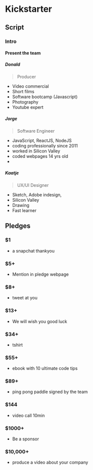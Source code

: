 # Kickstarter


## Script
### Intro

#### Present the team


##### Donald
> Producer

- Video commercial
- Short films
- Software bootcamp (Javascript)
- Photography
- Youtube expert

##### Jorge
> Software Engineer

- JavaScript, ReactJS, NodeJS
- coding professionally since 2011
- worked in Silicon Valley 
- coded webpages 14 yrs old
- 

##### Kaatje
> UX/UI Designer

- Sketch, Adobe indesign, 
- Silicon Valley
- Drawing
- Fast learner



## Pledges
### $1
- a snapchat thankyou

### $5+
- Mention in pledge webpage

### $8+
- tweet at you

### $13+
- We will wish you good luck

### $34+
- tshirt

### $55+
- ebook with 10 ultimate code tips

### $89+
- ping pong paddle signed by the team

### $144
- video call 10min

### $1000+
- Be a sponsor

### $10,000+
- produce a video about your company


